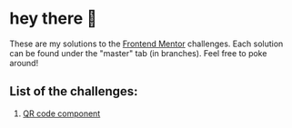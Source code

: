 # hey there :wave: 

These are my solutions to the [Frontend Mentor](https://www.frontendmentor.io) challenges. Each solution can be found under the "master" tab (in branches). Feel free to poke around!

## List of the challenges:

 1. [QR code component](https://github.com/met3usz/Frontend-Mentor/tree/qr-code)
